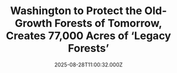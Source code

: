 ---
title: "Washington to Protect the Old-Growth Forests of Tomorrow, Creates 77,000 Acres of ‘Legacy Forests’"
date: 2025-08-28T11:00:32.000Z
category: Human Kindness
externalLink: "https://www.goodnewsnetwork.org/washington-to-protect-the-old-growth-forests-of-tomorrow-creates-77000-acres-of-legacy-forests/"
image: ""
excerpt: "In Washington state, a new Public Lands Commissioner has announced that 77,000 acres of special forests will be taken off the state’s logging rotation for conservation purposes. These “legacy forests,” as they’re being called, are in a state of growth between secondary forests and old growth forests. They’re defined as one which was logged before […] The post Washington to…"
---